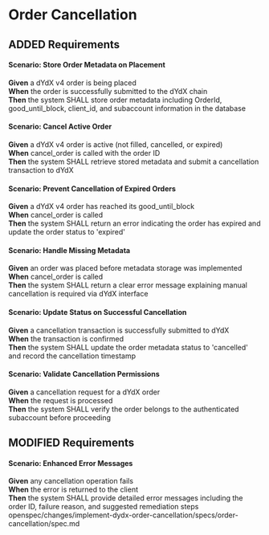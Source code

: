 # Order Cancellation

## ADDED Requirements

#### Scenario: Store Order Metadata on Placement
**Given** a dYdX v4 order is being placed  
**When** the order is successfully submitted to the dYdX chain  
**Then** the system SHALL store order metadata including OrderId, good_until_block, client_id, and subaccount information in the database  

#### Scenario: Cancel Active Order
**Given** a dYdX v4 order is active (not filled, cancelled, or expired)  
**When** cancel_order is called with the order ID  
**Then** the system SHALL retrieve stored metadata and submit a cancellation transaction to dYdX  

#### Scenario: Prevent Cancellation of Expired Orders
**Given** a dYdX v4 order has reached its good_until_block  
**When** cancel_order is called  
**Then** the system SHALL return an error indicating the order has expired and update the order status to 'expired'  

#### Scenario: Handle Missing Metadata
**Given** an order was placed before metadata storage was implemented  
**When** cancel_order is called  
**Then** the system SHALL return a clear error message explaining manual cancellation is required via dYdX interface  

#### Scenario: Update Status on Successful Cancellation
**Given** a cancellation transaction is successfully submitted to dYdX  
**When** the transaction is confirmed  
**Then** the system SHALL update the order metadata status to 'cancelled' and record the cancellation timestamp  

#### Scenario: Validate Cancellation Permissions
**Given** a cancellation request for a dYdX order  
**When** the request is processed  
**Then** the system SHALL verify the order belongs to the authenticated subaccount before proceeding  

## MODIFIED Requirements

#### Scenario: Enhanced Error Messages
**Given** any cancellation operation fails  
**When** the error is returned to the client  
**Then** the system SHALL provide detailed error messages including the order ID, failure reason, and suggested remediation steps</content>
<parameter name="filePath">openspec/changes/implement-dydx-order-cancellation/specs/order-cancellation/spec.md